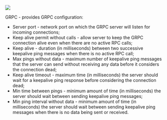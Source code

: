 ![](https://img.tbqa.cloud/gateway/dashboard/gateway-dashboard-grpc-conf.png)

GRPC - provides GRPC configuration:
- Server port - network port on which the GRPC server will listen for incoming connections;
- Keep alive permit without calls - allow server to keep the GRPC connection alive even when there are no active RPC calls;
- Keep alive - duration (in milliseconds) between two successive keepalive ping messages when there is no active RPC call;
- Max pings without data - maximum number of keepalive ping messages that the server can send without receiving any data before it considers the connection dead;
- Keep alive timeout - maximum time (in milliseconds) the server should wait for a keepalive ping response before considering the connection dead;
- Min time between pings - minimum amount of time (in milliseconds) the server should wait between sending keepalive ping messages;
- Min ping interval without data - minimum amount of time (in milliseconds) the server should wait between sending keepalive ping messages when there is no data being sent or received.